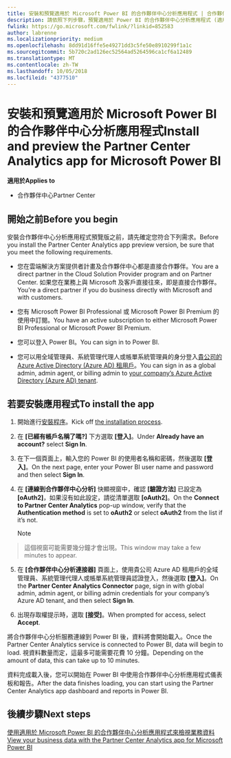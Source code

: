 ```yaml
---
title: 安裝和預覽適用於 Microsoft Power BI 的合作夥伴中心分析應用程式 | 合作夥伴中心
description: 請依照下列步驟，預覽適用於 Power BI 的合作夥伴中心分析應用程式 (適用於雲端解決方案提供者直接合作夥伴)。
fwlink: https://go.microsoft.com/fwlink/?linkid=852583
author: labrenne
ms.localizationpriority: medium
ms.openlocfilehash: 8dd91d16ffe5e49271dd3c5fe50e8910299f1a1c
ms.sourcegitcommit: 5b720c2ad126ec52564ad5264596ca1cf6a12489
ms.translationtype: MT
ms.contentlocale: zh-TW
ms.lasthandoff: 10/05/2018
ms.locfileid: "4377510"
---
```

# <a name="install-and-preview-the-partner-center-analytics-app-for-microsoft-power-bi"></a><span data-ttu-id="d1b9f-103">安裝和預覽適用於 Microsoft Power BI 的合作夥伴中心分析應用程式</span><span class="sxs-lookup"><span data-stu-id="d1b9f-103">Install and preview the Partner Center Analytics app for Microsoft Power BI</span></span>

**<span data-ttu-id="d1b9f-104">適用於</span><span class="sxs-lookup"><span data-stu-id="d1b9f-104">Applies to</span></span>**

-   <span data-ttu-id="d1b9f-105">合作夥伴中心</span><span class="sxs-lookup"><span data-stu-id="d1b9f-105">Partner Center</span></span>

## <a name="before-you-begin"></a><span data-ttu-id="d1b9f-106">開始之前</span><span class="sxs-lookup"><span data-stu-id="d1b9f-106">Before you begin</span></span>

<span data-ttu-id="d1b9f-107">安裝合作夥伴中心分析應用程式預覽版之前，請先確定您符合下列需求。</span><span class="sxs-lookup"><span data-stu-id="d1b9f-107">Before you install the Partner Center Analytics app preview version, be sure that you meet the following requirements.</span></span>

-   <span data-ttu-id="d1b9f-108">您在雲端解決方案提供者計畫及合作夥伴中心都是直接合作夥伴。</span><span class="sxs-lookup"><span data-stu-id="d1b9f-108">You are a direct partner in the Cloud Solution Provider program and on Partner Center.</span></span> <span data-ttu-id="d1b9f-109">如果您在業務上與 Microsoft 及客戶直接往來，即是直接合作夥伴。</span><span class="sxs-lookup"><span data-stu-id="d1b9f-109">You're a direct partner if you do business directly with Microsoft and with customers.</span></span>

-   <span data-ttu-id="d1b9f-110">您有 Microsoft Power BI Professional 或 Microsoft Power BI Premium 的使用中訂閱。</span><span class="sxs-lookup"><span data-stu-id="d1b9f-110">You have an active subscription to either Microsoft Power BI Professional or Microsoft Power BI Premium.</span></span>

-   <span data-ttu-id="d1b9f-111">您可以登入 Power BI。</span><span class="sxs-lookup"><span data-stu-id="d1b9f-111">You can sign in to Power BI.</span></span>

-   <span data-ttu-id="d1b9f-112">您可以用全域管理員、系統管理代理人或帳單系統管理員的身分登入[貴公司的 Azure Active Directory (Azure AD) 租用戶](azure-active-directory-tenants-and-partner-center.md)。</span><span class="sxs-lookup"><span data-stu-id="d1b9f-112">You can sign in as a global admin, admin agent, or billing admin to [your company’s Azure Active Directory (Azure AD) tenant](azure-active-directory-tenants-and-partner-center.md).</span></span>

## <a name="to-install-the-app"></a><span data-ttu-id="d1b9f-113">若要安裝應用程式</span><span class="sxs-lookup"><span data-stu-id="d1b9f-113">To install the app</span></span>

1. <span data-ttu-id="d1b9f-114">開始進行[安裝程序](https://app.powerbi.com/getdata/services/partneranalytics?cpcode=PartnerCenterAnalytics&getDataForceConnect=true&alwaysPromptForContentProviderCreds=true)。</span><span class="sxs-lookup"><span data-stu-id="d1b9f-114">Kick off [the installation process](https://app.powerbi.com/getdata/services/partneranalytics?cpcode=PartnerCenterAnalytics&getDataForceConnect=true&alwaysPromptForContentProviderCreds=true).</span></span>

2. <span data-ttu-id="d1b9f-115">在 **\[已經有帳戶名稱了嗎?\]** 下方選取 **\[登入\]**。</span><span class="sxs-lookup"><span data-stu-id="d1b9f-115">Under **Already have an account?** select **Sign In**.</span></span> 

3.  <span data-ttu-id="d1b9f-116">在下一個頁面上，輸入您的 Power BI 的使用者名稱和密碼，然後選取 **\[登入\]**。</span><span class="sxs-lookup"><span data-stu-id="d1b9f-116">On the next page, enter your Power BI user name and password and then select **Sign In**.</span></span> 

4.  <span data-ttu-id="d1b9f-117">在 **\[連線到合作夥伴中心分析\]** 快顯視窗中，確認 **\[驗證方法\]** 已設定為 **\[oAuth2\]**，如果沒有如此設定，請從清單選取 **\[oAuth2\]**。</span><span class="sxs-lookup"><span data-stu-id="d1b9f-117">On the **Connect to Partner Center Analytics** pop-up window, verify that the **Authentication method** is set to **oAuth2** or select **oAuth2** from the list if it’s not.</span></span> 

    > [!NOTE]  
>  <span data-ttu-id="d1b9f-118">這個視窗可能需要幾分鐘才會出現。</span><span class="sxs-lookup"><span data-stu-id="d1b9f-118">This window may take a few minutes to appear.</span></span>

5.  <span data-ttu-id="d1b9f-119">在 **\[合作夥伴中心分析連接器\]** 頁面上，使用貴公司 Azure AD 租用戶的全域管理員、系統管理代理人或帳單系統管理員認證登入，然後選取 **\[登入\]**。</span><span class="sxs-lookup"><span data-stu-id="d1b9f-119">On the **Partner Center Analytics Connector** page, sign in with global admin, admin agent, or billing admin credentials for your company’s Azure AD tenant, and then select **Sign In**.</span></span>
 
6.  <span data-ttu-id="d1b9f-120">出現存取權提示時，選取 **\[接受\]**。</span><span class="sxs-lookup"><span data-stu-id="d1b9f-120">When prompted for access, select **Accept**.</span></span> 

<span data-ttu-id="d1b9f-121">將合作夥伴中心分析服務連線到 Power BI 後，資料將會開始載入。</span><span class="sxs-lookup"><span data-stu-id="d1b9f-121">Once the Partner Center Analytics service is connected to Power BI, data will begin to load.</span></span> <span data-ttu-id="d1b9f-122">視資料數量而定，這最多可能需要花費 10 分鐘。</span><span class="sxs-lookup"><span data-stu-id="d1b9f-122">Depending on the amount of data, this can take up to 10 minutes.</span></span> 

<span data-ttu-id="d1b9f-123">資料完成載入後，您可以開始在 Power BI 中使用合作夥伴中心分析應用程式儀表板和報告。</span><span class="sxs-lookup"><span data-stu-id="d1b9f-123">After the data finishes loading, you can start using the Partner Center Analytics app dashboard and reports in Power BI.</span></span>

## <a name="next-steps"></a><span data-ttu-id="d1b9f-124">後續步驟</span><span class="sxs-lookup"><span data-stu-id="d1b9f-124">Next steps</span></span>

[<span data-ttu-id="d1b9f-125">使用適用於 Microsoft Power BI 的合作夥伴中心分析應用程式來檢視業務資料</span><span class="sxs-lookup"><span data-stu-id="d1b9f-125">View your business data with the Partner Center Analytics app for Microsoft Power BI</span></span>](power-bi-app-for-direct-partners-use.md)
